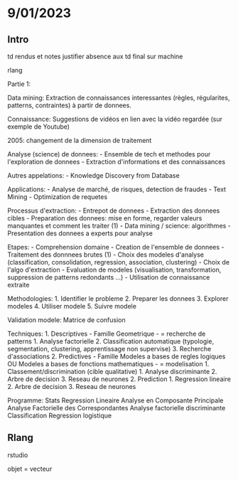 
# 9/01/2023

## Intro

td rendus et notes
justifier absence aux td
final sur machine

rlang



Partie 1:

Data mining: Extraction de connaissances interessantes (règles, régularites, patterns, contraintes) à partir de donnees.

Connaissance: Suggestions de vidéos en lien avec la vidéo regardée (sur exemple de Youtube)

2005: changement de la dimension de traitement

Analyse (science) de donnees:
	- Ensemble de tech et methodes pour l'exploration de donnees
	- Extraction d'informations et des connaissances

Autres appelations:
		- Knowledge Discovery from Database

Applications:
	- Analyse de marché, de risques, detection de fraudes
	- Text Mining
	- Optimization de requetes

Processus d'extraction:
	- Entrepot de donnees
	- Extraction des donnees cibles
	- Preparation des donnees: mise en forme, regarder valeurs manquantes et comment les traiter (1)
	- Data mining / science: algorithmes
	- Presentation des donnees a experts pour analyse

Etapes:
	- Comprehension domaine
	- Creation de l'ensemble de donnees
	- Traitement des  donnnees brutes (1)
	- Choix des modeles d'analyse (classification, consolidation, regression, association, clustering)
	- Choix de l'algo d'extraction
	- Evaluation de modeles (visualisation, transformation, suppression de patterns redondants ...)
	- Utilisation de connaissance extraite

Methodologies:
	1. Identifier le probleme
	2. Preparer les donnees
	3. Explorer modeles
	4. Utiliser modele
	5. Suivre modele

Validation modele:
	Matrice de confusion

Techniques:
	1. Descriptives - Famille Geometrique - = recherche de patterns
		1. Analyse factorielle
		2. Classification automatique (typologie, segmentation, clustering, apprentissage non supervise)
		3. Recherche d'associations
	2. Predictives - Famille Modeles a bases de regles logiques OU Modeles a bases de fonctions mathematiques - = modelisation
		1. Classement/discrimination (cible qualitative)
			1. Analyse discriminante
			2. Arbre de decision
			3. Reseau de neurones
		2. Prediction
			1. Regression lineaire
			2. Arbre de decision
			3. Reseau de neurones

Programme:
	Stats
	Regression Lineaire
	Analyse en Composante Principale
	Analyse Factorielle des Correspondantes
	Analyse factorielle discriminante
	Classification
	Regression logistique

## Rlang

rstudio

objet = vecteur

